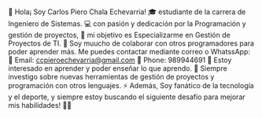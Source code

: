 
👋 Hola¡ Soy Carlos Piero Chala Echevarria! 🎓 estudiante de la carrera de Ingeniero de Sistemas. 💻 con pasión y dedicación por la Programación y gestión de proyectos, 🎯 mi objetivo es Especializarme en Gestión de Proyectos de TI. 💞️ Soy muucho de colaborar con otros programadores para poder aprender más. 
Me puedes contactar mediante correo o WhatssApp:
📧 Email: ccpieroechevarria@gmail.com 
📱 Phone: 989944691 👀 
Estoy interesado en aprender y poder enseñar lo que aprendo. 🌱 Siempre investigo sobre nuevas herramientas de gestión de proyectos y programación con otros lenguajes. ⚡ Además, Soy fanático de la tecnología y el deporte, y siempre estoy buscando el siguiente desafío para mejorar mis habilidades! 💪🚀
